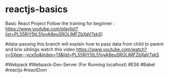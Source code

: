 # reactjs-basics
Basic React Project Follow the training for beginner : https://www.youtube.com/playlist?list=PL55RiY5tL51oyA8euSROLjMFZbXaV7skS)

#data-passing this branch will explain how to pass data from child to parent and b/w siblings watch this video https://www.youtube.com/watch?v=5Xew--ycx0o&index=13&list=PL55RiY5tL51oyA8euSROLjMFZbXaV7skS

#Webpack
#Webpack-Dev-Server (For Running localhost)
#ES6
#Babel
#reactjs
#reactDom
